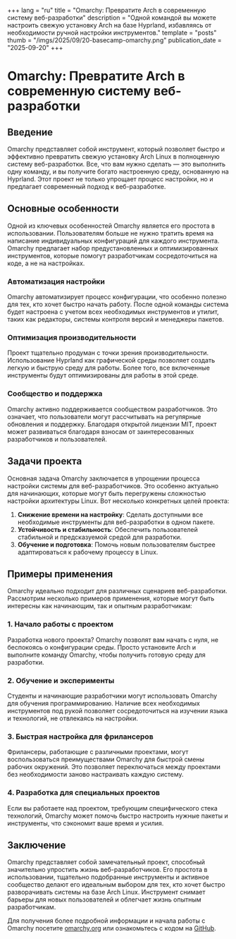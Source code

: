 +++
lang = "ru"
title = "Omarchy: Превратите Arch в современную систему веб-разработки"
description = "Одной командой вы можете настроить свежую установку Arch на базе Hyprland, избавляясь от необходимости ручной настройки инструментов."
template = "posts"
thumb = "/imgs/2025/09/20-basecamp-omarchy.png"
publication_date = "2025-09-20"
+++

# Omarchy: Превратите Arch в современную систему веб-разработки

## Введение

Omarchy представляет собой инструмент, который позволяет быстро и эффективно превратить свежую установку Arch Linux в полноценную систему веб-разработки. Все, что вам нужно сделать — это выполнить одну команду, и вы получите богато настроенную среду, основанную на Hyprland. Этот проект не только упрощает процесс настройки, но и предлагает современный подход к веб-разработке.

## Основные особенности

Одной из ключевых особенностей Omarchy является его простота в использовании. Пользователям больше не нужно тратить время на написание индивидуальных конфигураций для каждого инструмента. Omarchy предлагает набор предустановленных и оптимизированных инструментов, которые помогут разработчикам сосредоточиться на коде, а не на настройках.

### Автоматизация настройки

Omarchy автоматизирует процесс конфигурации, что особенно полезно для тех, кто хочет быстро начать работу. После одной команды система будет настроена с учетом всех необходимых инструментов и утилит, таких как редакторы, системы контроля версий и менеджеры пакетов.

### Оптимизация производительности

Проект тщательно продуман с точки зрения производительности. Использование Hyprland как графической среды позволяет создать легкую и быструю среду для работы. Более того, все включенные инструменты будут оптимизированы для работы в этой среде.

### Сообщество и поддержка

Omarchy активно поддерживается сообществом разработчиков. Это означает, что пользователи могут рассчитывать на регулярные обновления и поддержку. Благодаря открытой лицензии MIT, проект может развиваться благодаря взносам от заинтересованных разработчиков и пользователей.

## Задачи проекта

Основная задача Omarchy заключается в упрощении процесса настройки системы для веб-разработчиков. Это особенно актуально для начинающих, которые могут быть перегружены сложностью настройки архитектуры Linux. Вот несколько конкретных целей проекта:

1. **Снижение времени на настройку**: Сделать доступными все необходимые инструменты для веб-разработки в одном пакете.
2. **Устойчивость и стабильность**: Обеспечить пользователей стабильной и предсказуемой средой для разработки.
3. **Обучение и подготовка**: Помочь новым пользователям быстрее адаптироваться к рабочему процессу в Linux.

## Примеры применения

Omarchy идеально подходит для различных сценариев веб-разработки. Рассмотрим несколько примеров применения, которые могут быть интересны как начинающим, так и опытным разработчикам:

### 1. Начало работы с проектом

Разработка нового проекта? Omarchy позволят вам начать с нуля, не беспокоясь о конфигурации среды. Просто установите Arch и выполните команду Omarchy, чтобы получить готовую среду для разработки.

### 2. Обучение и эксперименты

Студенты и начинающие разработчики могут использовать Omarchy для обучения программированию. Наличие всех необходимых инструментов под рукой позволяет сосредоточиться на изучении языка и технологий, не отвлекаясь на настройки.

### 3. Быстрая настройка для фрилансеров

Фрилансеры, работающие с различными проектами, могут воспользоваться преимуществами Omarchy для быстрой смены рабочих окружений. Это позволяет переключаться между проектами без необходимости заново настраивать каждую систему.

### 4. Разработка для специальных проектов

Если вы работаете над проектом, требующим специфического стека технологий, Omarchy может помочь быстро настроить нужные пакеты и инструменты, что сэкономит ваше время и усилия.

## Заключение

Omarchy представляет собой замечательный проект, способный значительно упростить жизнь веб-разработчиков. Его простота в использовании, тщательно подобранные инструменты и активное сообщество делают его идеальным выбором для тех, кто хочет быстро разворачивать системы на базе Arch Linux. Инструмент снимает барьеры для новых пользователей и облегчает жизнь опытным разработчикам. 

Для получения более подробной информации и начала работы с Omarchy посетите [omarchy.org](https://omarchy.org) или ознакомьтесь с кодом на [GitHub](https://github.com/basecamp/omarchy).
